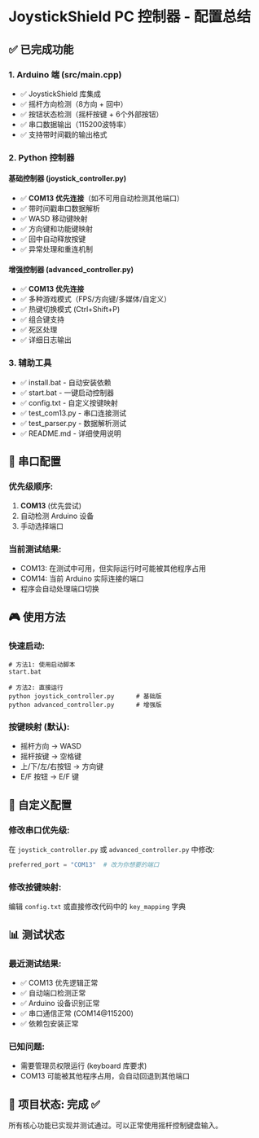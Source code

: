 # JoystickShield PC 控制器 - 配置总结

## ✅ 已完成功能

### 1. Arduino 端 (src/main.cpp)
- ✅ JoystickShield 库集成
- ✅ 摇杆方向检测（8方向 + 回中）
- ✅ 按钮状态检测（摇杆按键 + 6个外部按钮）
- ✅ 串口数据输出（115200波特率）
- ✅ 支持带时间戳的输出格式

### 2. Python 控制器
#### 基础控制器 (joystick_controller.py)
- ✅ **COM13 优先连接**（如不可用自动检测其他端口）
- ✅ 带时间戳串口数据解析
- ✅ WASD 移动键映射
- ✅ 方向键和功能键映射
- ✅ 回中自动释放按键
- ✅ 异常处理和重连机制

#### 增强控制器 (advanced_controller.py)
- ✅ **COM13 优先连接**
- ✅ 多种游戏模式（FPS/方向键/多媒体/自定义）
- ✅ 热键切换模式 (Ctrl+Shift+P)
- ✅ 组合键支持
- ✅ 死区处理
- ✅ 详细日志输出

### 3. 辅助工具
- ✅ install.bat - 自动安装依赖
- ✅ start.bat - 一键启动控制器
- ✅ config.txt - 自定义按键映射
- ✅ test_com13.py - 串口连接测试
- ✅ test_parser.py - 数据解析测试
- ✅ README.md - 详细使用说明

## 🎯 串口配置

### 优先级顺序:
1. **COM13** (优先尝试)
2. 自动检测 Arduino 设备
3. 手动选择端口

### 当前测试结果:
- COM13: 在测试中可用，但实际运行时可能被其他程序占用
- COM14: 当前 Arduino 实际连接的端口
- 程序会自动处理端口切换

## 🎮 使用方法

### 快速启动:
```batch
# 方法1: 使用启动脚本
start.bat

# 方法2: 直接运行
python joystick_controller.py      # 基础版
python advanced_controller.py      # 增强版
```

### 按键映射 (默认):
- 摇杆方向 → WASD
- 摇杆按键 → 空格键
- 上/下/左/右按钮 → 方向键
- E/F 按钮 → E/F 键

## 🔧 自定义配置

### 修改串口优先级:
在 `joystick_controller.py` 或 `advanced_controller.py` 中修改:
```python
preferred_port = "COM13"  # 改为你想要的端口
```

### 修改按键映射:
编辑 `config.txt` 或直接修改代码中的 `key_mapping` 字典

## 📊 测试状态

### 最近测试结果:
- ✅ COM13 优先逻辑正常
- ✅ 自动端口检测正常  
- ✅ Arduino 设备识别正常
- ✅ 串口通信正常 (COM14@115200)
- ✅ 依赖包安装正常

### 已知问题:
- 需要管理员权限运行 (keyboard 库要求)
- COM13 可能被其他程序占用，会自动回退到其他端口

## 🚀 项目状态: 完成 ✅

所有核心功能已实现并测试通过。可以正常使用摇杆控制键盘输入。
